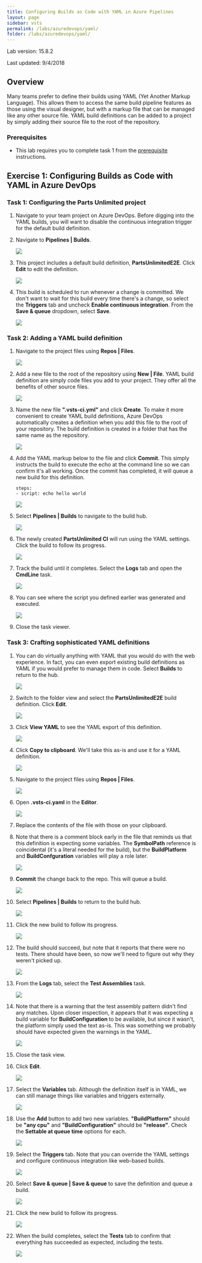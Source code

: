 ```yaml
---
title: Configuring Builds as Code with YAML in Azure Pipelines
layout: page
sidebar: vsts
permalink: /labs/azuredevops/yaml/
folder: /labs/azuredevops/yaml/
---
```


Lab version: 15.8.2

Last updated: 9/4/2018

<a name="Overview"></a>
## Overview ##

Many teams prefer to define their builds using YAML (Yet Another Markup Language). This allows them to access the same build pipeline features as those using the visual designer, but with a markup file that can be managed like any other source file. YAML build definitions can be added to a project by simply adding their source file to the root of the repository.

<a name="Prerequisites"></a>
### Prerequisites ###

- This lab requires you to complete task 1 from the <a href="../prereq/">prerequisite</a>  instructions.

<a name="Exercise1"></a>
## Exercise 1: Configuring Builds as Code with YAML in Azure DevOps ##

<a name="Ex1Task1"></a>
### Task 1: Configuring the Parts Unlimited project ###

1. Navigate to your team project on Azure DevOps. Before digging into the YAML builds, you will want to disable the continuous integration trigger for the default build definition.

1. Navigate to **Pipelines \| Builds**.

    ![](images/000.png)

1. This project includes a default build definition, **PartsUnlimitedE2E**. Click **Edit** to edit the definition.

    ![](images/001.png)

1. This build is scheduled to run whenever a change is committed. We don't want to wait for this build every time there's a change, so select the **Triggers** tab and uncheck **Enable continuous integration**. From the **Save & queue** dropdown, select **Save**.

    ![](images/002.png)

<a name="Ex1Task2"></a>
### Task 2: Adding a YAML build definition ###

1. Navigate to the project files using **Repos \| Files**.

    ![](images/003.png)

1. Add a new file to the root of the repository using **New \| File**. YAML build definition are simply code files you add to your project. They offer all the benefits of other source files.

    ![](images/004.png)

1. Name the new file **".vsts-ci.yml"** and click **Create**. To make it more convenient to create YAML build definitions, Azure DevOps automatically creates a definition when you add this file to the root of your repository. The build definition is created in a folder that has the same name as the repository.

    ![](images/005.png)

1. Add the YAML markup below to the file and click **Commit**. This simply instructs the build to execute the echo at the command line so we can confirm it's all working. Once the commit has completed, it will queue a new build for this definition.

    ```
    steps:
    - script: echo hello world
    ```
    ![](images/006.png)

1. Select **Pipelines \| Builds** to navigate to the build hub.

    ![](images/007.png)

1. The newly created **PartsUnlimited CI** will run using the YAML settings. Click the build to follow its progress.

    ![](images/008.png)

1. Track the build until it completes. Select the **Logs** tab and open the **CmdLine** task.

    ![](images/009.png)

1. You can see where the script you defined earlier was generated and executed.

    ![](images/010.png)

1. Close the task viewer.

<a name="Ex1Task3"></a>
### Task 3: Crafting sophisticated YAML definitions ###

1. You can do virtually anything with YAML that you would do with the web experience. In fact, you can even export existing build definitions as YAML if you would prefer to manage them in code. Select **Builds** to return to the hub.

    ![](images/011.png)

1. Switch to the folder view and select the **PartsUnlimitedE2E** build definition. Click **Edit**.

    ![](images/012.png)

1. Click **View YAML** to see the YAML export of this definition.

    ![](images/013.png)

1. Click **Copy to clipboard**. We'll take this as-is and use it for a YAML definition.

    ![](images/014.png)

1. Navigate to the project files using **Repos \| Files**.

    ![](images/015.png)

1. Open **.vsts-ci.yaml** in the **Editor**.

    ![](images/016.png)

1. Replace the contents of the file with those on your clipboard.

1. Note that there is a comment block early in the file that reminds us that this definition is expecting some variables. The **SymbolPath** reference is coincidental (it's a literal needed for the build), but the **BuildPlatform** and **BuildConfguration** variables will play a role later.

    ![](images/017.png)

1. **Commit** the change back to the repo. This will queue a build.

    ![](images/018.png)

1. Select **Pipelines \| Builds** to return to the build hub.

    ![](images/019.png)

1. Click the new build to follow its progress.

    ![](images/020.png)

1. The build should succeed, but note that it reports that there were no tests. There should have been, so now we'll need to figure out why they weren't picked up.

    ![](images/021.png)

1. From the **Logs** tab, select the **Test Assemblies** task.

    ![](images/022.png)

1. Note that there is a warning that the test assembly pattern didn't find any matches. Upon closer inspection, it appears that it was expecting a build variable for **BuildConfiguration** to be available, but since it wasn't, the platform simply used the text as-is. This was something we probably should have expected given the warnings in the YAML.

    ![](images/023.png)

1. Close the task view.

1. Click **Edit**.

    ![](images/024.png)

1. Select the **Variables** tab. Although the definition itself is in YAML, we can still manage things like variables and triggers externally.

    ![](images/025.png)

1. Use the **Add** button to add two new variables. **"BuildPlatform"** should be **"any cpu"** and **"BuildConfiguration"** should be **"release"**. Check the **Settable at queue time** options for each.

    ![](images/026.png)

1. Select the **Triggers** tab. Note that you can override the YAML settings and configure continuous integration like web-based builds.

    ![](images/027.png)

1. Select **Save & queue \| Save & queue** to save the definition and queue a build.

    ![](images/028.png)

1. Click the new build to follow its progress.

    ![](images/029.png)

1. When the build completes, select the **Tests** tab to confirm that everything has succeeded as expected, including the tests.

    ![](images/030.png)

